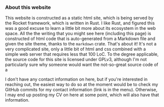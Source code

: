 ### About this website

This website is constructed as a static html site, which is being served by the Rocket framework, which is written in Rust. I like Rust, and figured this was a good excuse to learn a little bit more about its ecosystem in the web space. All the the writing that you might see here (including this page) is constructed of html code that is auto-generated from a Markdown file and given the site theme, thanks to the `markdown` crate. That's about it! It's not a very complicated site, only a little bit of html and css combined with a simple web server that requires less that 100 LoC. To the degree applicable, the source code for this site is licensed under GPLv3, although I'm not particularly sure why someone would want the not-so-great source code of a 

I don't have any contact information on here, but if you're interested in reaching out, the easiest way to do so at the moment would be to check my GitHub commits for my contact information (link is in the menu). Otherwise, I may end up posting my CV on here at some point, which will also have that information.
